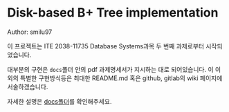 # Disk-based B+ Tree implementation

Author: smilu97

이 프로젝트는 ITE 2038-11735 Database Systems과목 두 번째 과제로부터 시작되었습니다.

대부분의 구현은 `docs`폴더 안의 pdf 과제명세서가 지시하는 대로 되어있습니다. 이 이외의 특별한 구현방식등은 최대한 README.md 혹은 github, gitlab의 wiki 페이지에 서술하겠습니다.

자세한 설명은 [docs폴더](bpt/docs/index.md)를 확인해주세요.
